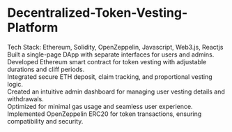 # Decentralized-Token-Vesting-Platform
Tech Stack: Ethereum, Solidity, OpenZeppelin, Javascript, Web3.js, Reactjs
<br>
Built a single-page DApp with separate interfaces for users and admins.<br>
Developed Ethereum smart contract for token vesting with adjustable durations and cliff periods.<br>
Integrated secure ETH deposit, claim tracking, and proportional vesting logic.<br>
Created an intuitive admin dashboard for managing user vesting details and withdrawals.<br>
Optimized for minimal gas usage and seamless user experience.<br>
Implemented OpenZeppelin ERC20 for token transactions, ensuring compatibility and security.<br>
